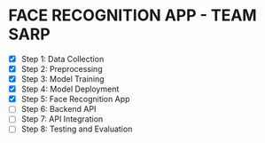 # FACE RECOGNITION APP - TEAM SARP

- [x] Step 1: Data Collection
- [x] Step 2: Preprocessing
- [x] Step 3: Model Training
- [x] Step 4: Model Deployment
- [x] Step 5: Face Recognition App
- [ ] Step 6: Backend API
- [ ] Step 7: API Integration
- [ ] Step 8: Testing and Evaluation
